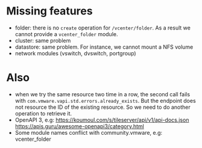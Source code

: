 Missing features
================

- folder: there is no `create` operation for `/vcenter/folder`. As a result we cannot provide a `vcenter_folder` module.
- cluster: same problem
- datastore: same problem. For instance, we cannot mount a NFS volume
- network modules (vswitch, dvswitch, portgroup)

Also
====

- when we try the same resource two time in a row, the second call fails with `com.vmware.vapi.std.errors.already_exists`. But the endpoint does not resource the ID of the existing resource. So we need to do another operation to retrieve it.
- OpenAPI 3, e.g: https://koumoul.com/s/tileserver/api/v1/api-docs.json https://apis.guru/awesome-openapi3/category.html
- Some module names conflict with community.vmware, e.g: vcenter_folder
